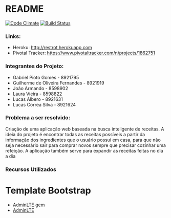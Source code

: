# README

[![Code Climate](https://codeclimate.com/github/jhonnyzao/restrot/badges/gpa.svg)](https://codeclimate.com/github/jhonnyzao/restrot)
[![Build Status](https://travis-ci.org/jhonnyzao/restrot.svg?branch=master)](https://travis-ci.org/jhonnyzao/restrot)

### Links:
* Heroku: http://restrot.herokuapp.com
* Pivotal Tracker: https://www.pivotaltracker.com/n/projects/1862751

### Integrantes do Projeto:
* Gabriel Pioto Gomes - 8921795        
* Guilherme de Oliveira Fernandes - 8921919
* João Armando - 8598902
* Laura Vieira - 8598822
* Lucas Albero - 8921631
* Lucas Correa Silva - 8921624

### Problema a ser resolvido:

Criação de uma aplicação web baseada na busca inteligente de receitas. A ideia do projeto é encontrar todas as receitas possíveis a partir da informação dos ingredientes que o usuário possui em casa, para que não seja necessário sair para comprar novos sempre que precisar cozinhar uma refeição. A aplicação também serve para expandir as receitas feitas no dia a dia

### Recursos Utilizados

# Template Bootstrap
* [AdminLTE gem](https://github.com/nicolas-besnard/adminlte2-rails)
* [AdminLTE](https://github.com/almasaeed2010/AdminLTE)

